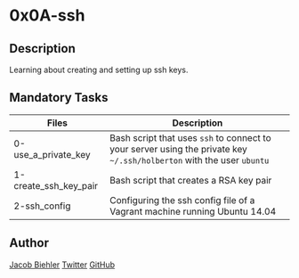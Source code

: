 # 0x0A-ssh

## Description

Learning about creating and setting up ssh keys.

## Mandatory Tasks

| Files | Description |
| ----- | ----------- |
| 0-use_a_private_key | Bash script that uses `ssh` to connect to your server using the private key `~/.ssh/holberton` with the user `ubuntu` |
| 1-create_ssh_key_pair | Bash script that creates a RSA key pair |
| 2-ssh_config | Configuring the ssh config file of a Vagrant machine running Ubuntu 14.04 |

## Author

[Jacob Biehler](https://www.linkedin.com/in/jacob-biehler-475573139/)
[Twitter](https://twitter.com/Biehlerj)
[GitHub](https://github.com/biehlerj)
